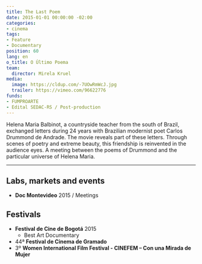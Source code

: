 ```yaml
---
title: The Last Poem
date: 2015-01-01 00:00:00 -02:00
categories:
- cinema
tags:
- Feature
- Documentary
position: 60
lang: en
o_title: O Último Poema
team:
  director: Mirela Kruel
media:
  image: https://cldup.com/-7UOwRmWcJ.jpg
  trailer: https://vimeo.com/96622776
funds:
- FUMPROARTE
- Edital SEDAC-RS / Post-production
---
```


Helena Maria Balbinot, a countryside teacher from the south of Brazil, exchanged letters during 24 years with Brazilian modernist poet Carlos Drummond de Andrade. The movie reveals part of these letters. Through scenes of poetry and extreme beauty, this friendship is reinvented in the audience eyes. A meeting between the poems of Drummond and the particular universe of Helena Maria.

---

## Labs, markets and events
* **Doc Montevideo** 2015 / Meetings

## Festivals
* **Festival de Cine de Bogotá** 2015
  * Best Art Documentary 
* 44ª **Festival de Cinema de Gramado**
* 3º **Women International Film Festival - CINEFEM – Con una Mirada de Mujer**
